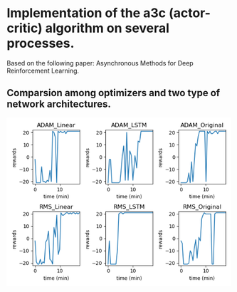 # Implementation of the a3c (actor-critic) algorithm on several processes.
Based on the following paper: Asynchronous Methods for Deep Reinforcement Learning.<br>
## Comparsion among optimizers and two type of network architectures.<br>
![alt text](https://github.com/Yairz1/pong_a3c/blob/master/data/myplot.png?raw=true)

